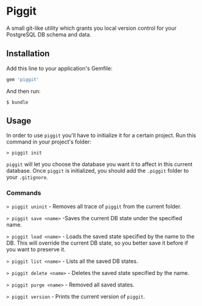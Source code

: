 # Piggit

A small git-like utility which grants you local version control for your PostgreSQL DB schema and data.


## Installation

Add this line to your application's Gemfile:

```ruby
gem 'piggit'
```

And then run:

    $ bundle


## Usage

In order to use `piggit` you'll have to initialize it for a certain project. Run this command in your project's folder:

```
> piggit init
```

`piggit` will let you choose the database you want it to affect in this current database. Once `piggit` is initialized, you should add the `.piggit` folder to your `.gitignore`.


### Commands

`> piggit uninit` - Removes all trace of `piggit` from the current folder.

`> piggit save <name>` -Saves the current DB state under the specified name.

`> piggit load <name>` - Loads the saved state specified by the name to the DB. This will override the current DB state, so you better save it before if you want to preserve it.

`> piggit list <name>` - Lists all the saved DB states.

`> piggit delete <name>` - Deletes the saved state specified by the name.

`> piggit purge <name>` - Removed all saved states.

`> piggit version` - Prints the current version of `piggit`.
